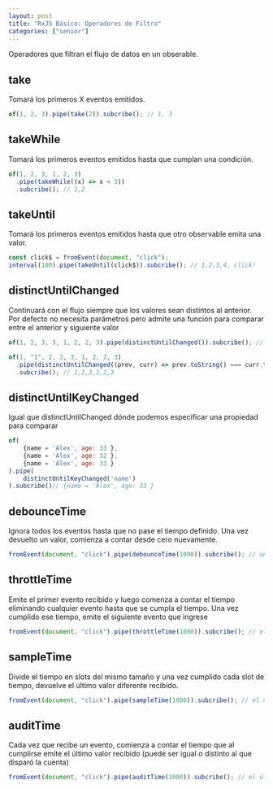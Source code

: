 ```yaml
---
layout: post
title: "RxJS Básico: Operadores de Filtro"
categories: ["senior"]
---
```


Operadores que filtran el flujo de datos en un obserable<!--more-->.

## take

Tomará los primeros X eventos emitidos.

```javascript
of(1, 2, 3).pipe(take(2)).subcribe(); // 1, 3
```

## takeWhile

Tomará los primeros eventos emitidos hasta que cumplan una condición.

```javascript
of(1, 2, 3, 1, 2, 3)
  .pipe(takeWhile((x) => x < 3))
  .subcribe(); // 1,2
```

## takeUntil

Tomará los primeros eventos emitidos hasta que otro observable emita una valor.

```javascript
const click$ = fromEvent(document, "click");
interval(100).pipe(takeUntil(click$)).subcribe(); // 1,2,3,4, click!
```

## distinctUntilChanged

Continuará con el flujo siempre que los valores sean distintos al anterior.
Por defecto no necesita parámetros pero admite una función para comparar entre el anterior y siguiente valor

```javascript
of(1, 2, 3, 3, 1, 2, 2, 3).pipe(distinctUntilChanged()).subcribe(); // 1,2,3,1,2,3

of(1, "1", 2, 3, 3, 1, 2, 2, 3)
  .pipe(distinctUntilChanged((prev, curr) => prev.toString() === curr.toString()))
  .subcribe(); // 1,2,3,1,2,3
```

## distinctUntilKeyChanged

Igual que distinctUntilChanged dónde podemos especificar una propiedad para comparar

```javascript
of(
    {name = 'Alex', age: 33 },
    {name = 'Alex', age: 32 },
    {name = 'Alex', age: 33 }
).pipe(
    distinctUntilKeyChanged('name')
).subcribe()// {name = 'Alex', age: 33 }
```

## debounceTime

Ignora todos los eventos hasta que no pase el tiempo definido. Una vez devuelto un valor, comienza a contar desde cero nuevamente.

```javascript
fromEvent(document, "click").pipe(debounceTime(1000)).subcribe(); // un clic por cada segundo
```

## throttleTime

Emite el primer evento recibido y luego comenza a contar el tiempo eliminando cualquier evento hasta que se cumpla el tiempo. Una vez cumplido ese tiempo, emite el siguiente evento que ingrese

```javascript
fromEvent(document, "click").pipe(throttleTime(1000)).subcribe(); // el primer click y luego un clic por cada segundo que haya pasado
```

## sampleTime

Divide el tiempo en slots del mismo tamaño y una vez cumplido cada slot de tiempo, devuelve el último valor diferente recibido.

```javascript
fromEvent(document, "click").pipe(sampleTime(1000)).subcribe(); // el último clic de cada segundo
```

## auditTime

Cada vez que recibe un evento, comienza a contar el tiempo que al cumplirse emite el último valor recibido (puede ser igual o distinto al que disparó la cuenta)

```javascript
fromEvent(document, "click").pipe(auditTime(1000)).subcribe(); // el último clic recibido dentro de cada segundo que pasa empezando a contar desde un click
```
